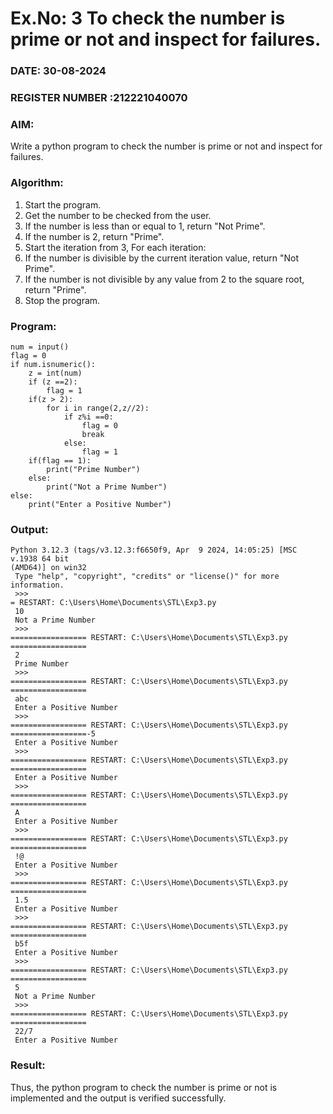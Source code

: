# Ex.No: 3 To check the number is prime or not and inspect for failures.
 
### DATE: 30-08-2024                                                                           
### REGISTER NUMBER :212221040070 
### AIM: 
Write a python program to check the number is prime or not and inspect for failures.
 
### Algorithm:
1. Start the program.
2. Get the number to be checked from the user.
3. If the number is less than or equal to 1, return "Not Prime".
4. If the number is 2, return "Prime".
5. Start the iteration from 3, For each iteration:
6. If the number is divisible by the current iteration value, return "Not Prime".
7. If the number is not divisible by any value from 2 to the square root, return "Prime".
8. Stop the program.

### Program:
```
num = input() 
flag = 0 
if num.isnumeric(): 
    z = int(num) 
    if (z ==2): 
        flag = 1 
    if(z > 2): 
        for i in range(2,z//2): 
            if z%i ==0: 
                flag = 0 
                break  
            else: 
                flag = 1 
    if(flag == 1): 
        print("Prime Number") 
    else: 
        print("Not a Prime Number") 
else: 
    print("Enter a Positive Number")
```

### Output:
```
Python 3.12.3 (tags/v3.12.3:f6650f9, Apr  9 2024, 14:05:25) [MSC v.1938 64 bit 
(AMD64)] on win32
 Type "help", "copyright", "credits" or "license()" for more information.
 >>> 
= RESTART: C:\Users\Home\Documents\STL\Exp3.py
 10
 Not a Prime Number
 >>> 
================= RESTART: C:\Users\Home\Documents\STL\Exp3.py =================
 2
 Prime Number
 >>> 
================= RESTART: C:\Users\Home\Documents\STL\Exp3.py =================
 abc
 Enter a Positive Number
 >>> 
================= RESTART: C:\Users\Home\Documents\STL\Exp3.py =================-5
 Enter a Positive Number
 >>> 
================= RESTART: C:\Users\Home\Documents\STL\Exp3.py =================
 Enter a Positive Number
 >>> 
================= RESTART: C:\Users\Home\Documents\STL\Exp3.py =================
 A
 Enter a Positive Number
 >>> 
================= RESTART: C:\Users\Home\Documents\STL\Exp3.py =================
 !@
 Enter a Positive Number
 >>> 
================= RESTART: C:\Users\Home\Documents\STL\Exp3.py =================
 1.5
 Enter a Positive Number
 >>> 
================= RESTART: C:\Users\Home\Documents\STL\Exp3.py =================
 b5f
 Enter a Positive Number
 >>> 
================= RESTART: C:\Users\Home\Documents\STL\Exp3.py =================
 5
 Not a Prime Number
 >>> 
================= RESTART: C:\Users\Home\Documents\STL\Exp3.py =================
 22/7
 Enter a Positive Number
```




### Result:
Thus, the python program to check the number is prime or not is implemented and the output is verified successfully.

